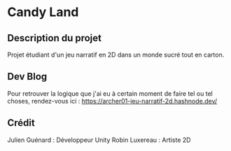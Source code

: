 # Candy Land
## Description du projet
Projet étudiant d'un jeu narratif en 2D dans un monde sucré tout en carton.

## Dev Blog
Pour retrouver la logique que j'ai eu à certain moment de faire tel ou tel choses, rendez-vous ici :
https://archer01-jeu-narratif-2d.hashnode.dev/

## Crédit
Julien Guénard : Développeur Unity
Robin Luxereau : Artiste 2D
